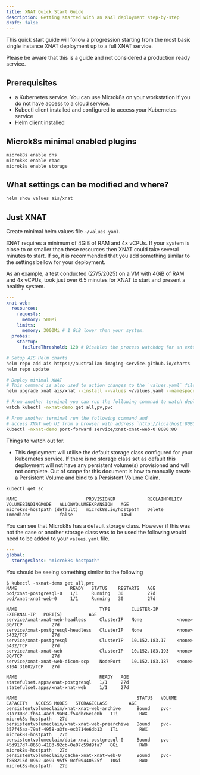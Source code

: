 ```yaml
---
title: XNAT Quick Start Guide
description: Getting started with an XNAT deployment step-by-step
draft: false
---
```


This quick start guide will follow a progression starting from the most basic single instance XNAT deployment
up to a full XNAT service.

Please be aware that this is a guide and not considered a production ready service.

## Prerequisites

* a Kubernetes service. You can use Microk8s on your workstation if you do not have access to a cloud service.
* Kubectl client installed and configured to access your Kubernetes service
* Helm client installed

## Microk8s minimal enabled plugins

```bash
microk8s enable dns
microk8s enable rbac
microk8s enable storage
```

## What settings can be modified and where?

```bash
helm show values ais/xnat
```

## Just XNAT

Create minimal helm values file `~/values.yaml`.

XNAT requires a minimum of 4GiB of RAM and 4x vCPUs. If your system is close to or smaller than these resources
then XNAT could take several minutes to start. If so, it is recommended that you add something similar to the settings
bellow for your deployment.

As an example, a test conducted (27/5/2025) on a VM with 4GiB of RAM and 4x vCPUs, took just over 6.5 minutes
for XNAT to start and present a healthy system.

```yaml
---
xnat-web:
  resources:
    requests:
      memory: 500Mi
    limits:
      memory: 3000Mi # 1 GiB lower than your system.
  probes:
    startup:
      failureThreshold: 120 # Disables the process watchdog for an extended period of time.
```

```bash
# Setup AIS Helm charts
helm repo add ais https://australian-imaging-service.github.io/charts
helm repo update

# Deploy minimal XNAT
# This command is also used to action changes to the `values.yaml` file
helm upgrade xnat ais/xnat --install --values ~/values.yaml --namespace xnat-demo --create-namespace

# From another terminal you can run the following commnad to watch deployment of resources
watch kubectl -nxnat-demo get all,pv,pvc

# From another terminal run the following command and
# access XNAT web UI from a browser with address `http://localhost:8080`
kubectl -nxnat-demo port-forward service/xnat-xnat-web-0 8080:80
```

Things to watch out for.
* This deployment will utilise the default storage class configured for your Kubernetes service.
  If there is no storage class set as default this deployment will not have any persistent volume(s)
  provisioned and will not complete.
  Out of scope for this document is how to manually create a Persistent Volume and bind to a Persistent Volume Claim.

```bash
kubectl get sc
```
```
NAME                          PROVISIONER            RECLAIMPOLICY   VOLUMEBINDINGMODE   ALLOWVOLUMEEXPANSION   AGE
microk8s-hostpath (default)   microk8s.io/hostpath   Delete          Immediate           false                  145d
```
You can see that Microk8s has a default storage class. However if this was not the case or another storage class was to be used the following would need to be added to your `values.yaml` file.

```yaml
---
global:
  storageClass: "microk8s-hostpath"
```

You should be seeing something similar to the following

```
$ kubectl -nxnat-demo get all,pvc
NAME                    READY   STATUS    RESTARTS   AGE
pod/xnat-postgresql-0   1/1     Running   30         27d
pod/xnat-xnat-web-0     1/1     Running   30         27d

NAME                               TYPE        CLUSTER-IP       EXTERNAL-IP   PORT(S)          AGE
service/xnat-xnat-web-headless     ClusterIP   None             <none>        80/TCP           27d
service/xnat-postgresql-headless   ClusterIP   None             <none>        5432/TCP         27d
service/xnat-postgresql            ClusterIP   10.152.183.17    <none>        5432/TCP         27d
service/xnat-xnat-web              ClusterIP   10.152.183.193   <none>        80/TCP           27d
service/xnat-xnat-web-dicom-scp    NodePort    10.152.183.187   <none>        8104:31002/TCP   27d

NAME                               READY   AGE
statefulset.apps/xnat-postgresql   1/1     27d
statefulset.apps/xnat-xnat-web     1/1     27d

NAME                                             STATUS   VOLUME                                     CAPACITY   ACCESS MODES   STORAGECLASS        AGE
persistentvolumeclaim/xnat-xnat-web-archive      Bound    pvc-81a7308c-fb64-4acd-9a04-f54dbc6e1e0b   1Ti        RWX            microk8s-hostpath   27d
persistentvolumeclaim/xnat-xnat-web-prearchive   Bound    pvc-357f45aa-79af-4958-a3fe-ec3714e6db13   1Ti        RWX            microk8s-hostpath   27d
persistentvolumeclaim/data-xnat-postgresql-0     Bound    pvc-45d917d7-8660-4183-92cb-0e07c59d9fa7   8Gi        RWO            microk8s-hostpath   27d
persistentvolumeclaim/cache-xnat-xnat-web-0      Bound    pvc-f868215d-0962-4e99-95f5-0cf09440525f   10Gi       RWO            microk8s-hostpath   27d
```
